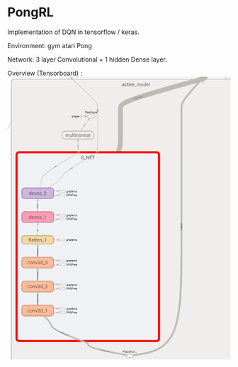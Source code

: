 # PongRL
Implementation of DQN in tensorflow / keras.

Environment: gym atari Pong

Network: 3 layer Convolutional + 1 hidden Dense layer.

Overview (Tensorboard) : ![Alt text](/2017-12-04_10h11_49.png?raw=true "Overview of the training")
